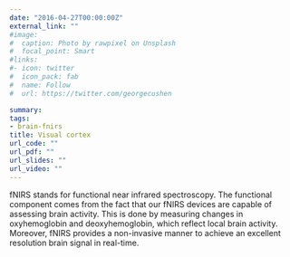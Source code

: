 ```yaml
---
date: "2016-04-27T00:00:00Z"
external_link: ""
#image:
#  caption: Photo by rawpixel on Unsplash
#  focal_point: Smart
#links:
#- icon: twitter
#  icon_pack: fab
#  name: Follow
#  url: https://twitter.com/georgecushen

summary: 
tags:
- brain-fnirs
title: Visual cortex
url_code: ""
url_pdf: ""
url_slides: ""
url_video: ""
---
```


fNIRS stands for functional near infrared spectroscopy. The functional component comes from the fact that our fNIRS devices are capable of assessing brain activity. This is done by measuring changes in oxyhemoglobin and deoxyhemoglobin, which reflect local brain activity. Moreover, fNIRS provides a non-invasive manner to achieve an excellent resolution brain signal in real-time.